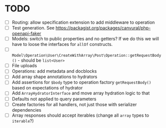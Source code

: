 # TODO

* [ ] Routing: allow specification extension to add middleware to operation
* [ ] Test generation. See https://packagist.org/packages/canvural/php-openapi-faker
* [ ] Models: switch to public properties and no getters? If we do this we will have to loose the interfaces for `allOf` constructs.
* [ ] `Model\Operation\User\CreateWithArray\Post\Operation::getRequestBody()` - should be `list<User>`
* [ ] File uploads
* [ ] Operations: add metadata and docblocks
* [ ] Add array shape annotations to hydrators
* [ ] Add assertions for `$body` type to operation factory `getRequestBody()` based on expectations of hydrator
* [ ] Add `ArrayHydratorInterface` and move array hydration logic to that
* [ ] Defaults not applied to query parameters
* [ ] Create factories for all handlers, not just those with serializer dependencies
* [ ] Array responses should accept iterables (change all `array` types to `iterable`?)